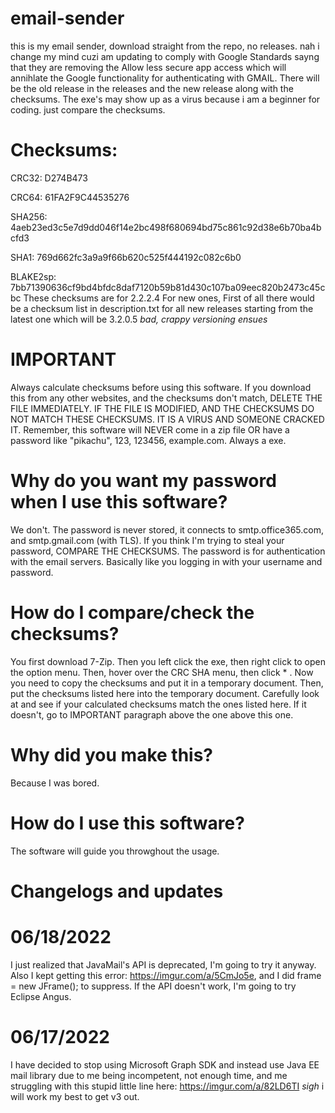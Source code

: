 # email-sender
this is my email sender, download straight from the repo, no releases.
nah i change my mind cuzi am updating to comply with Google Standards sayng that they are removing the Allow less secure app access which will annihlate the Google functionality for authenticating with GMAIL. There will be the old release in the releases and the new release along with the checksums. The exe's may show up as a virus because i am a beginner for coding. just compare the checksums.
# Checksums:
CRC32: D274B473

CRC64: 61FA2F9C44535276

SHA256: 4aeb23ed3c5e7d9dd046f14e2bc498f680694bd75c861c92d38e6b70ba4bcfd3

SHA1: 769d662fc3a9a9f66b620c525f444192c082c6b0

BLAKE2sp: 7bb71390636cf9bd4bfdc8daf7120b59b81d430c107ba09eec820b2473c45cbc
These checksums are for 2.2.2.4
For new ones,
First of all there would be a checksum list in description.txt for all new releases starting from the latest one which will be 3.2.0.5
*bad, crappy versioning ensues*

# IMPORTANT
 Always calculate checksums before using this software. If you download this from any other websites, and the checksums don't match, DELETE THE FILE IMMEDIATELY. IF THE FILE IS MODIFIED, AND THE CHECKSUMS DO NOT MATCH THESE CHECKSUMS. IT IS A VIRUS AND SOMEONE CRACKED IT.
 Remember, this software will NEVER come in a zip file OR have a password like "pikachu", 123, 123456, example.com.
 Always a exe.

# Why do you want my password when I use this software?

We don't. The password is never stored, it connects to smtp.office365.com, and smtp.gmail.com (with TLS).
If you think I'm trying to steal your password, COMPARE THE CHECKSUMS.
The password is for authentication with the email servers. Basically like you logging in with your username and password.

# How do I compare/check the checksums?

You first download 7-Zip. Then you left click the exe, then right click to open the option menu. Then, hover over the CRC SHA menu, then click * . Now you need to copy the checksums and put it in a temporary document. Then, put the checksums listed here into the temporary document. Carefully look at and see if your calculated checksums match the ones listed here. If it doesn't, go to IMPORTANT paragraph above the one above this one. 

# Why did you make this?

Because I was bored.

# How do I use this software?
The software will guide you throwghout the usage.

# Changelogs and updates
# 06/18/2022
I just realized that JavaMail's API is deprecated, I'm going to try it anyway. Also I kept getting this error: https://imgur.com/a/5CmJo5e, and I did frame = new JFrame(); to suppress. If the API doesn't work, I'm going to try Eclipse Angus.
# 06/17/2022
I have decided to stop using Microsoft Graph SDK and instead use Java EE mail library due to me being incompetent, not enough time, and me struggling with this stupid little line here: https://imgur.com/a/82LD6TI
*sigh* i will work my best to get v3 out.

